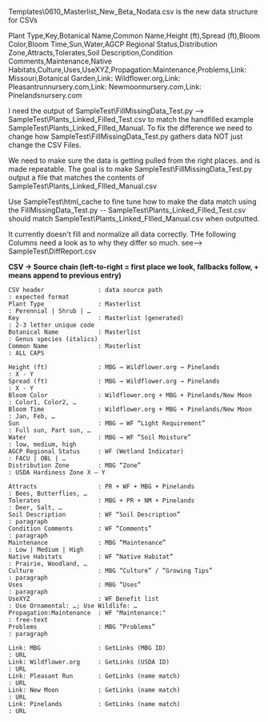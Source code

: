 Templates\0610_Masterlist_New_Beta_Nodata.csv is the new data structure for CSVs

Plant Type,Key,Botanical Name,Common Name,Height (ft),Spread (ft),Bloom Color,Bloom Time,Sun,Water,AGCP Regional Status,Distribution Zone,Attracts,Tolerates,Soil Description,Condition Comments,Maintenance,Native Habitats,Culture,Uses,UseXYZ,Propagation:Maintenance,Problems,Link: Missouri,Botanical Garden,Link: Wildflower.org,Link: Pleasantrunnursery.com,Link: Newmoonnursery.com,Link: Pinelandsnursery.com		

I need the output of SampleTest\FillMissingData_Test.py --> SampleTest\Plants_Linked_Filled_Test.csv to match the handfilled example SampleTest\Plants_Linked_FIlled_Manual. To fix the difference we need to change how SampleTest\FillMissingData_Test.py gathers data NOT just change the CSV Files. 

We need to make sure the data is getting pulled from the right places. and is made repeatable. The goal is to make SampleTest\FillMissingData_Test.py output a file that matches the contents of SampleTest\Plants_Linked_FIlled_Manual.csv

Use SampleTest\html_cache to fine tune how to make the data match using the FillMissingData_Test.py -- SampleTest\Plants_Linked_Filled_Test.csv should match SampleTest\Plants_Linked_FIlled_Manual.csv when outputted.  

It currently doesn't fill and normalize all data correctly. THe following Columns need a look as to why they differ so much. see--> SampleTest\DiffReport.csv


**CSV → Source chain (left‑to‑right = first place we look, fallbacks follow, + means append to previous entry)**
```
CSV header               : data source path                              : expected format
Plant Type               : Masterlist                                    : Perennial | Shrub | …
Key                      : Masterlist (generated)                        : 2-3 letter unique code
Botanical Name           : Masterlist                                    : Genus species (italics)
Common Name              : Masterlist                                    : ALL CAPS

Height (ft)              : MBG → Wildflower.org → Pinelands              : X - Y
Spread (ft)              : MBG → Wildflower.org → Pinelands              : X - Y
Bloom Color              : Wildflower.org + MBG + Pinelands/New Moon     : Color1, Color2, …
Bloom Time               : Wildflower.org + MBG + Pinelands/New Moon     : Jan, Feb, …
Sun                      : MBG → WF “Light Requirement”                  : Full sun, Part sun, …
Water                    : MBG → WF “Soil Moisture”                      : low, medium, high
AGCP Regional Status     : WF (Wetland Indicator)                        : FACU | OBL | …
Distribution Zone        : MBG “Zone”                                    : USDA Hardiness Zone X – Y

Attracts                 : PR + WF + MBG + Pinelands                     : Bees, Butterflies, …
Tolerates                : MBG + PR + NM + Pinelands                     : Deer, Salt, …
Soil Description         : WF “Soil Description”                         : paragraph
Condition Comments       : WF “Comments”                                 : paragraph
Maintenance              : MBG “Maintenance”                             : Low | Medium | High
Native Habitats          : WF “Native Habitat”                           : Prairie, Woodland, …
Culture                  : MBG “Culture” / “Growing Tips”                : paragraph
Uses                     : MBG “Uses”                                    : paragraph
UseXYZ                   : WF Benefit list                               : Use Ornamental: …; Use Wildlife: …
Propagation:Maintenance  : WF "Maintenance:"                             : free-text
Problems                 : MBG “Problems”                                : paragraph

Link: MBG                : GetLinks (MBG ID)                             : URL
Link: Wildflower.org     : GetLinks (USDA ID)                            : URL
Link: Pleasant Run       : GetLinks (name match)                         : URL
Link: New Moon           : GetLinks (name match)                         : URL
Link: Pinelands          : GetLinks (name match)                         : URL

```
